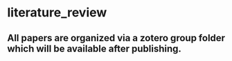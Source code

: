 # literature_review
 
## All papers are organized via a zotero group folder which will be available after publishing.
